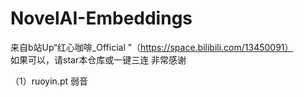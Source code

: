 # NovelAI-Embeddings
来自b站Up“红心咖啡_Official ”（https://space.bilibili.com/13450091）<br>
如果可以，请star本仓库或一键三连
非常感谢

（1）ruoyin.pt     弱音

